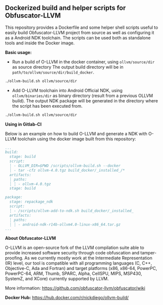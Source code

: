 ## Dockerized build and helper scripts for Obfuscator-LLVM 

This repository provides a Dockerfile and some helper shell scripts useful to easily build Obfuscator-LLVM project from source as well as configuring it as a Android NDK toolchain. The scripts can be used both as standalone tools and inside the Docker image.  

**Basic usage:**

- Run a build of O-LLVM in the docker container, using `ollvm/source/dir` as source directory 
The output build directory will be in `path/to/ollvm/source/dir/build_docker`.
```bash
./ollvm-build.sh ollvm/source/dir
```

- Add O-LLVM toolchain into Android Official NDK, using `ollvm/binaries/dir` as binary directory
(result from a previous OLLVM build). The output NDK package will be generated in the directory
where the script has been executed from.
```bash
./ollvm-build.sh ollvm/source/dir
```

**Using in Gitlab-CI**

Below is an example on how to build O-LLVM and generate a NDK with O-LLVM toolchain using the docker image built from this repository:

```yaml
...
build:
  stage: build
  script:
  ┆ - OLLVM_DIR=$PWD /scripts/ollvm-build.sh --docker
  ┆ - tar -cfz ollvm-4.0.tgz build_docker/_installed_/*
  artifacts:
  ┆ paths:
  ┆ ┆ - ollvm-4.0.tgz
  stage: build

package:
  stage: repackage_ndk
  script:
  ┆ - /scripts/ollvm-add-to-ndk.sh build_docker/_installed_
  artifacts:
  ┆ paths:
  ┆ ┆ - android-ndk-r14b-ollvm4.0-linux-x86_64.tar.gz
...
```

**About Obfuscator-LLVM**

O-LLVM is an open-source fork of the LLVM compilation suite able to provide increased software security through code obfuscation and tamper-proofing. As we currently mostly work at the Intermediate Representation (IR) level, our tool is compatible with all programming languages (C, C++, Objective-C, Ada and Fortran) and target platforms (x86, x86-64, PowerPC, PowerPC-64, ARM, Thumb, SPARC, Alpha, CellSPU, MIPS, MSP430, SystemZ, and XCore) currently supported by LLVM.

More information: https://github.com/obfuscator-llvm/obfuscator/wiki


**Docker Hub:** https://hub.docker.com/r/nickdiego/ollvm-build/

